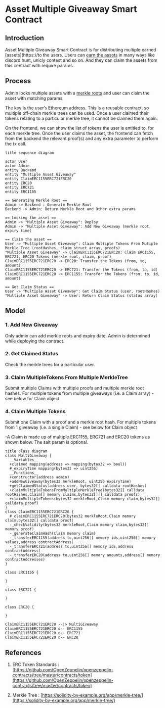 # Asset Multiple Giveaway Smart Contract

## Introduction

Asset Multiple Giveaway Smart Contract is for distributing multiple earned [assets](https://to the users.
Users can [earn the assets](https://sandboxgame.gitbook.io/the-sandbox/other/earning-sand-and-nfts#earning-assets) in many ways like discord hunt, unicly contest and so on.
And they can claim the assets from this contract with require params.

## Process

Admin locks multiple assets with a [merkle roots](https://solidity-by-example.org/app/merkle-tree/) and user can claim the asset with matching params.

The key is the user’s Ethereum address. This is a reusable contract, so multiple off-chain merkle trees can be used. Once a user claimed their tokens relating to a particular merkle tree, it cannot be claimed them again.

On the frontend, we can show the list of tokens the user is entitled to, for each merkle tree. Once the user claims the asset, the frontend can fetch from the backend the relevant proof(s) and any extra parameter to perform the tx call.

```plantuml
title sequence diagram

actor User
actor Admin
entity Backend
entity "Multiple Asset Giveaway"
entity ClaimERC1155ERC721ERC20
entity ERC20
entity ERC721
entity ERC1155

== Generating Merkle Root ==
Admin -> Backend : Generate Merkle Root
Backend -> Admin: Return Merkle Root and Other extra params

== Locking the asset ==
Admin -> "Multiple Asset Giveaway": Deploy
Admin -> "Multiple Asset Giveaway": Add New Giveaway (merkle root, expiry time)

== Claim the asset ==
User -> "Multiple Asset Giveaway": Claim Multiple Tokens From Mutiple Merkle Tree (rootHashes, claim struct array, proofs)
"Multiple Asset Giveaway" -> ClaimERC1155ERC721ERC20: Claim ERC1155, ERC721, ERC20 Tokens (merkle root, claim, proof)
ClaimERC1155ERC721ERC20 -> ERC20: Transfer the Tokens (from, to, amount)
ClaimERC1155ERC721ERC20 -> ERC721: Transfer the Tokens (from, to, id)
ClaimERC1155ERC721ERC20 -> ERC1155: Transfer the Tokens (from, to, id, amount)

== Get Claim Status ==
User -> "Multiple Asset Giveaway": Get Claim Status (user, rootHashes)
"Multiple Asset Giveaway" -> User: Return Claim Status (status array)
```

## Model

### 1. Add New Giveaway

Only admin can add merkle roots and expiry date. Admin is determined while deploying the contract.

### 2. Get Claimed Status

Check the merkle trees for a particular user.

### 3. Claim MultipleTokens From Multiple MerkleTree

Submit multiple Claims with multiple proofs and multiple merkle root hashes.
For multiple tokens from multiple giveaways (i.e. a Claim array) - see below for Claim object

### 4. Claim Multiple Tokens

Submit one Claim with a proof and a merkle root hash.
For multiple tokens from 1 giveaway (i.e. a single Claim) - see below for Claim object

-A Claim is made up of multiple ERC1155, ERC721 and ERC20 tokens as shown below. The salt param is optional.

```plantuml
title class diagram
class MultiGiveaway {
  __Variables__
  +claimed mapping(address => mapping(bytes32 => bool))
  #_expiryTime mapping(bytes32 => uint256)
  __Functions__
  +constructor(address admin)
  +addNewGiveaway(bytes32 merkleRoot, uint256 expiryTime)
  +getClaimedStatus(address user, bytes32[] calldata rootHashes)
  +claimMultipleTokensFromMultipleMerkleTree(bytes32[] calldata rootHashes,Claim[] memory claims,bytes32[][] calldata proofs)
  +claimMultipleTokens(bytes32 merkleRoot,Claim memory claim,bytes32[] calldata proof)
}
class ClaimERC1155ERC721ERC20 {
  #_claimERC1155ERC721ERC20(bytes32 merkleRoot,Claim memory claim,bytes32[] calldata proof)
  -_checkValidity(bytes32 merkleRoot,Claim memory claim,bytes32[] memory proof)
  -_generateClaimHash(Claim memory claim)
  -_transferERC1155(address to,uint256[] memory ids,uint256[] memory values,address contractAddress)
  -_transferERC721(address to,uint256[] memory ids,address contractAddress)
  -_transferERC20(address to,uint256[] memory amounts,address[] memory contractAddresses)
}

class ERC1155 {

}

class ERC721 {

}

class ERC20 {

}

ClaimERC1155ERC721ERC20 --|> MultiGiveaway
ClaimERC1155ERC721ERC20 o-- ERC1155
ClaimERC1155ERC721ERC20 o-- ERC721
ClaimERC1155ERC721ERC20 o-- ERC20
```

## References

1. ERC Token Standards : [https://github.com/OpenZeppelin/openzeppelin-contracts/tree/master/contracts/token](https://github.com/OpenZeppelin/openzeppelin-contracts/tree/master/contracts/token)

2. Merkle Tree : [https://solidity-by-example.org/app/merkle-tree/](https://solidity-by-example.org/app/merkle-tree/)